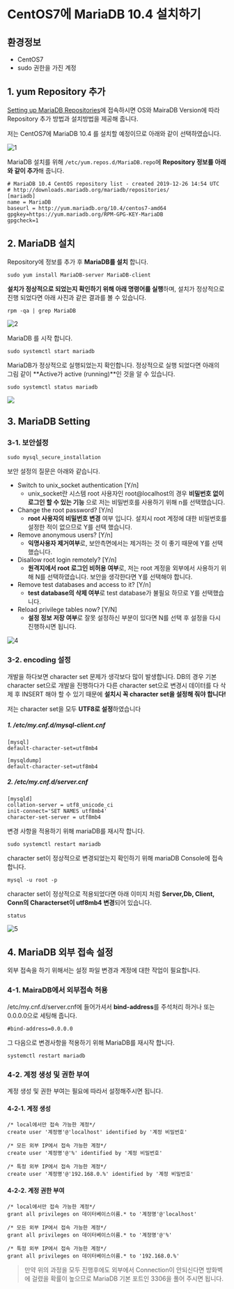 # CentOS7에 MariaDB 10.4 설치하기

## 환경정보

- CentOS7
- sudo 권한을 가진 계정



## 1. yum Repository 추가

[Setting up MariaDB Repositories](https://downloads.mariadb.org/mariadb/repositories/#mirror=hosting90)에 접속하시면 OS와 MairaDB Version에 따라 Repository 추가 방법과 설치방법을 제공해 줍니다.

저는 CentOS7에 MariaDB 10.4 를 설치할 예정이므로 아래와 같이 선택하였습니다.

![1](./images/1.PNG)



MariaDB 설치를 위해  ``/etc/yum.repos.d/MariaDB.repo``에 **Repository 정보를 아래와 같이 추가**해 줍니다.

```
# MariaDB 10.4 CentOS repository list - created 2019-12-26 14:54 UTC
# http://downloads.mariadb.org/mariadb/repositories/
[mariadb]
name = MariaDB
baseurl = http://yum.mariadb.org/10.4/centos7-amd64
gpgkey=https://yum.mariadb.org/RPM-GPG-KEY-MariaDB
gpgcheck=1
```

## 2. MariaDB 설치

Repository에 정보를 추가 후 **MariaDB를 설치** 합니다.

```
sudo yum install MariaDB-server MariaDB-client
```

**설치가 정상적으로 되었는지 확인하기 위해 아래 명령어를 실행**하며, 설치가 정상적으로 진행 되었다면 아래 사진과 같은 결과를 볼 수 있습니다.

```
rpm -qa | grep MariaDB
```

![2](./images/2.PNG)



MariaDB 를 시작 합니다.

```
sudo systemctl start mariadb
```

MariaDB가 정상적으로 실행되었는지 확인합니다. 정상적으로 실행 되었다면 아래의 그림 같이 **Active가 active (running)**인 것을 알 수 있습니다.
```
sudo systemctl status mariadb
```

![](./images/3.PNG)



## 3. MariaDB Setting

### 3-1. 보안설정

```
sudo mysql_secure_installation
```
보안 설정의 질문은 아래와 같습니다.

- Switch to unix_socket authentication [Y/n]
  - unix_socket란 시스템 root 사용자인 root@localhost의 경우 **비밀번호 없이 로그인 할 수 있는 기능** 으로 저는 비밀번호를 사용하기 위해 n를 선택했습니다.
- Change the root password? [Y/n]
  - **root 사용자의 비밀번호 변경** 여부 입니다. 설치시 root 계정에 대한 비밀번호를 설정한 적이 없으므로 Y를 선택 했습니다.
- Remove anonymous users? [Y/n]
  - **익명사용자 제거여부**로, 보안측면에서는 제거하는 것 이 좋기 때문에 Y를 선택했습니다.
- Disallow root login remotely? [Y/n]
  - **원격지에서 root 로그인 비허용 여부**로, 저는 root 계정을 외부에서 사용하기 위해 N를 선택하였습니다.  보안을 생각한다면 Y를 선택해야 합니다.
- Remove test databases and access to it? [Y/n]
  - **test database의 삭제 여부**로 test database가 불필요 하므로 Y를 선택했습니다.
- Reload privilege tables now? [Y/N]
  - **설정 정보 저장 여부**로 잘못 설정하신 부분이 있다면 N를 선택 후 설정을 다시 진행하시면 됩니다.

![4](./images/4.PNG)

### 3-2. encoding 설정

개발을 하다보면 character set 문제가 생각보다 많이 발생합니다. DB의 경우 기본 character set으로 개발을 진행하다가 다른 character set으로 변경시 데이터를 다 삭제 후 INSERT 해야 할 수 있기 때문에 **설치시 꼭 character set을 설정해 줘야 합니다!**

저는 character set을 모두 **UTF8로 설정**하였습니다

##### 1. /etc/my.cnf.d/mysql-client.cnf

```
[mysql]
default-character-set=utf8mb4

[mysqldump]
default-character-set=utf8mb4
```

##### 2. /etc/my.cnf.d/server.cnf

```
[mysqld]
collation-server = utf8_unicode_ci
init-connect='SET NAMES utf8mb4'
character-set-server = utf8mb4
```

변경 사항을 적용하기 위해 mariaDB를 재시작 합니다.
```
sudo systemctl restart mariadb
```

character set이 정상적으로 변경되었는지 확인하기 위해 mariaDB Console에 접속합니다.
```
mysql -u root -p
```

character set이 정상적으로 적용되었다면 아래 이미지 처럼 **Server,Db, Client, Conn의 Characterset이 utf8mb4 변경**되어 있습니다.
```
status
```
![5](./images/5.png)



## 4. MariaDB 외부 접속 설정

외부 접속을 하기 위해서는 설정 파일 변경과 계정에 대한 작업이 필요합니다.

### 4-1. MairaDB에서 외부접속 허용

/etc/my.cnf.d/server.cnf에 들어가셔서 **bind-address**를 주석처리 하거나 또는 0.0.0.0으로 세팅해 줍니다. 

```
#bind-address=0.0.0.0
```

그 다음으로 변경사항을 적용하기 위해 MariaDB를 재시작 합니다.

```
systemctl restart mariadb
```

### 4-2. 계정 생성 및 권한 부여

계정 생성 및 권한 부여는 필요에 따라서 설정해주시면 됩니다.

#### 4-2-1. 계정 생성

```
/* local에서만 접속 가능한 계정*/
create user '계정명'@'localhost' identified by '계정 비밀번호'

/* 모든 외부 IP에서 접속 가능한 계정*/
create user '계정명'@'%' identified by '계정 비밀번호'

/* 특정 외부 IP에서 접속 가능한 계정*/
create user '계정명'@'192.168.0.%' identified by '계정 비밀번호'
```

#### 4-2-2. 계정 권한 부여

```
/* local에서만 접속 가능한 계정*/
grant all privileges on 데이터베이스이름.* to '계정명'@'localhost'

/* 모든 외부 IP에서 접속 가능한 계정*/
grant all privileges on 데이터베이스이름.* to '계정명'@'%'

/* 특정 외부 IP에서 접속 가능한 계정*/
grant all privileges on 데이터베이스이름.* to '192.168.0.%'
```

>만약 위의 과정을 모두 진행후에도 외부에서 Connection이 안되신다면 방화벽에 걸렸을 확률이 높으므로 MariaDB 기본 포트인 3306을 풀어 주시면 됩니다.
